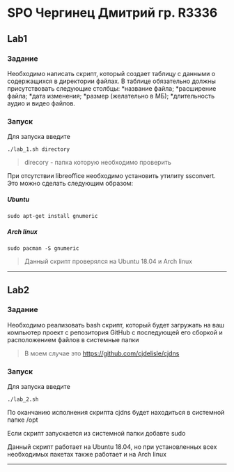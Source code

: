 # SPO Чергинец Дмитрий гр. R3336

## Lab1 
### Задание
Необходимо написать скрипт, который создает таблицу с данными о содержащихся в директории файлах. В таблице обязательно должны присутствовать следующие столбцы:
*название файла;
*расширение файла;
*дата изменения;
*размер (желательно в МБ);
*длительность аудио и видео файлов.

### Запуск
Для запуска введите

    ./lab_1.sh directory
> direcory - папка которую необходимо проверить

При отсутствии libreoffice необходимо установить утилиту ssconvert. Это можно сделать следующим образом:

##### Ubuntu

    sudo apt-get install gnumeric
  
##### Arch linux

    sudo pacman -S gnumeric

> Данный скрипт проверялся на Ubuntu 18.04 и Arch linux

---
## Lab2
### Задание
Необходимо реализовать bash скрипт, который будет загружать на ваш компьютер проект с репозитория GitHub с последующей его сборкой и расположением файлов в системные папки
> В моем случае это <https://github.com/cjdelisle/cjdns>

### Запуск
Для запуска введите

    ./lab_2.sh

По оканчанию исполнения скрипта cjdns будет находиться в системной папке /opt

Если скрипт запускается из системной папки добавте sudo

Данный скрипт работает на Ubuntu 18.04, но при установленных всех необходимых пакетах также работает и на Arch linux

---
